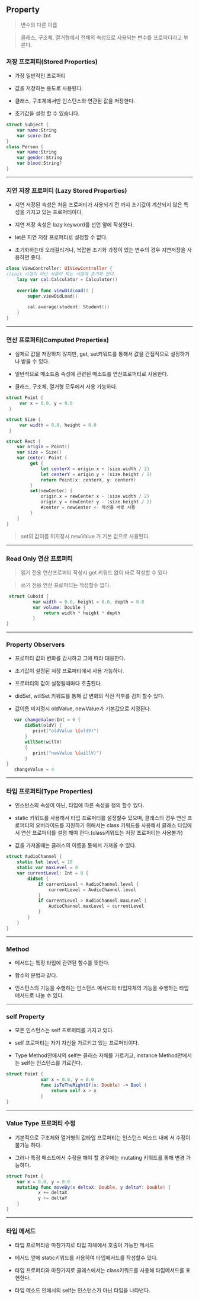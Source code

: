 ## Property
>변수의 다른 이름   

>클래스, 구조체, 열거형에서 전체의 속성으로 사용되는 변수를 프로퍼티라고 부른다.

### 저장 프로퍼티(Stored Properties)

* 가장 일반적인 프로퍼티

* 값을 저장하는 용도로 사용된다.

* 클래스, 구조체에서만 인스턴스와 연관된 값을 저장한다.   

* 초기값을 설정 할 수 있습니다.

```swift
struct Subject {
	var name:String
	var score:Int
}
class Person {	var name:String	var gender:String 
	var blood:String? }
```

---

### 지연 저장 프로퍼티 (Lazy Stored Properties)

* 지연 저장된 속성은 처음 프로퍼티가 사용되기 전 까지 초기값이 계산되지 않은 특성을 가지고 있는 프로퍼티이다.

* 지연 저장 속성은 lazy keyword를 선언 앞에 작성한다.

* let은 지연 저장 프로퍼티로 설정할 수 없다.

* 초기화하는데 오래걸리거나, 복잡한 초기화 과정이 있는 변수의 경우 지연저장을 사용하면 좋다.

```swift
class ViewController: UIViewController {//init 시점이 아닌 사용이 되는 시점에 초기화 한다.	lazy var cal:Calculator = Calculator()	
	override func viewDidLoad() {		super.viewDidLoad()
		
		cal.average(student: Student())
	}
}
```

---

### 연산 프로퍼티(Computed Properties)

* 실제로 값을 저장하지 않지만, get, set키워드를 통해서 값을 간접적으로 설정하거나 받을 수 있다.

* 일반적으로 메소드중 속성에 관련된 메소드를 연산프로퍼티로 사용한다.

* 클래스, 구조체, 열거형 모두에서 사용 가능하다.

```swift
struct Point {
     var x = 0.0, y = 0.0
 }

struct Size {
     var width = 0.0, height = 0.0
 }

struct Rect {
	var origin = Point() 
	var size = Size() 
	var center: Point {
         get {
             let centerX = origin.x + (size.width / 2)
             let centerY = origin.y + (size.height / 2)
             return Point(x: centerX, y: centerY)
         }
         set(newCenter) {
             origin.x = newCenter.x - (size.width / 2)
             origin.y = newCenter.y - (size.height / 2)
             #center = newCenter <- 자신을 바로 사용
         }
    }
}
```
>set의 값이름 미지정시 newValue 가 기본 값으로 사용된다.

---

### Read Only 연산 프로퍼티
>읽기 전용 연산프로퍼티 작성시 get 키워드 없이 바로 작성할 수 있다

>쓰기 전용 연산 프로퍼티는 작성할수 없다.

```swift
 struct Cuboid {
          var width = 0.0, height = 0.0, depth = 0.0
          var volume: Double {
              return width * height * depth
          }
}
```

---

### Property Observers


* 프로퍼티 값의 변화를 감시하고 그에 따라 대응한다.

* 초기값이 설정된 저장 프로퍼티에서 사용 가능하다.

* 프로퍼티의 값이 설정될때마다 호출된다.

* didSet, willSet 키워드를 통해 값 변화의 직전 직후를 감지 할수 있다.

* 값이름 미지정시 oldValue, newValue가 기본값으로 지정된다.

```swift
   var changeValue:Int = 0 {
       didSet(oldV) {
          print("oldValue \(oldV)")
       }
       willSet(willV)
       {
          print("newValue \(willV)")
       } 
}
   changeValue = 4
```

---

### 타입 프로퍼티(Type Properties)


* 인스턴스의 속성이 아닌, 타입에 따른 속성을 정의 할수 있다.

* static 키워드를 사용해서 타입 프로퍼티를 설정할수 있으며, 클래스의 경우 연산 프로퍼티의 오버라이드를 지원하기 위해서는 class 키워드를 사용해서 클래스 타입에서 연산 프로퍼티를 설정 해야 한다.(class키워드는 저장 프로퍼티는 사용불가)

* 값을 가져올때는 클래스의 이름을 통해서 가져올 수 있다.

```swift
struct AudioChannel {	static let level = 10	static var maxLevel = 0	var currentLevel: Int = 0 {		didSet {			if currentLevel > AudioChannel.level {				currentLevel = AudioChannel.level			}			if currentLevel > AudioChannel.maxLevel {
				AudioChannel.maxLevel = currentLevel
			}
		}
	}
}
```
---

### Method

* 메서드는 특정 타입에 관련된 함수를 뜻한다. 

* 함수의 문법과 같다.

* 인스턴스의 기능을 수행하는 인스턴스 메서드와 타입자체의 기능을 수행하는 타입 메서드로 나눌 수 있다.

---

### self Property

* 모든 인스턴스는 self 프로퍼티를 가지고 있다.

* self 프로퍼티는 자기 자신을 가르키고 있는 프로퍼티이다.

* Type Method안에서의 self는 클래스 자체를 가르키고, instance Method안에서는 self는 인스턴스를 가르킨다.

```swift
struct Point {
             var x = 0.0, y = 0.0
             func isToTheRightOf(x: Double) -> Bool {
                 return self.x > x
             }
}
```
---

### Value Type 프로퍼티 수정

* 기본적으로 구조체와 열거형의 값타입 프로퍼티는 인스턴스 메소드 내에 서 수정이 불가능 하다.

* 그러나 특정 메소드에서 수정을 해야 할 경우에는 mutating 키워드를 통해 변경 가능하다.

```swift
struct Point {
    var x = 0.0, y = 0.0
    mutating func moveBy(x deltaX: Double, y deltaY: Double) {
			x += deltaX
			y += deltaY 
	}
}
```

---

### 타입 메서드


* 타입 프로퍼티랑 마찬가지로 타입 자체에서 호출이 가능한 메서드

* 메서드 앞에 static키워드를 사용하여 타입메서드를 작성할수 있다. 

* 타입 프로퍼티와 마찬가지로 클래스에서는 class키워드를 사용해 타입메서드를 표현한다.

* 타입 메소드 안에서의 self는 인스턴스가 아닌 타입을 나타낸다.